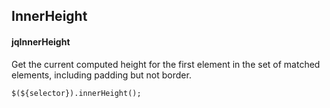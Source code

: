 ## InnerHeight
#### jqInnerHeight
Get the current computed height for the first element in the set of matched elements, including padding but not border.
```
$(${selector}).innerHeight();
```